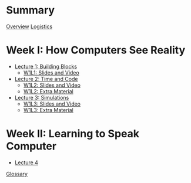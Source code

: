 # Summary

[Overview](./overview.md)
[Logistics](./logistics.md)

# Week I: How Computers See Reality

- [Lecture 1: Building Blocks](./lecture_01.md)
  - [W1L1: Slides and Video](./lec01sv.md)
- [Lecture 2: Time and Code](./lecture_02.md)
  - [W1L2: Slides and Video](./lec02sv.md)
  - [W1L2: Extra Material](./lec02ex.md)
- [Lecture 3: Simulations](./lecture_03.md)
  - [W1L3: Slides and Video](./lec03sv.md)
  - [W1L3: Extra Material](./lec03ex.md)

# Week II: Learning to Speak Computer

- [Lecture 4]()

[Glossary]()
